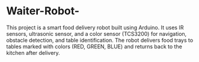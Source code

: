 # Waiter-Robot-
This project is a smart food delivery robot built using Arduino. It uses IR sensors, ultrasonic sensor, and a color sensor (TCS3200) for navigation, obstacle detection, and table identification. The robot delivers food trays to tables marked with colors (RED, GREEN, BLUE) and returns back to the kitchen after delivery.

